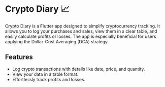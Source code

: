 # Crypto Diary 📈

Crypto Diary is a Flutter app designed to simplify cryptocurrency tracking. It allows you to log your purchases and sales, view them in a clear table, and easily calculate profits or losses. The app is especially beneficial for users applying the Dollar-Cost Averaging (DCA) strategy.

## Features
- Log crypto transactions with details like date, price, and quantity.
- View your data in a table format.
- Effortlessly track profits and losses.